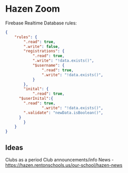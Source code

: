 # Hazen Zoom

Firebase Realtime Database rules:

```JSON
{
	"rules": {
		".read": true,
		".write": false,
		"registrations": {
			".read": true,
			".write": "!data.exists()",
			"$username": {
				".read": true,
				".write": "!data.exists()",
			}
		},
		"inital": {
			".read": true,
      "$userInital":{
        ".read": true,
				".write": "!data.exists()",
        ".validate": "newData.isBoolean()",
      }
		}
	}
}

```

## Ideas

Clubs as a period
Club announcements/info
News - https://hazen.rentonschools.us/our-school/hazen-news
